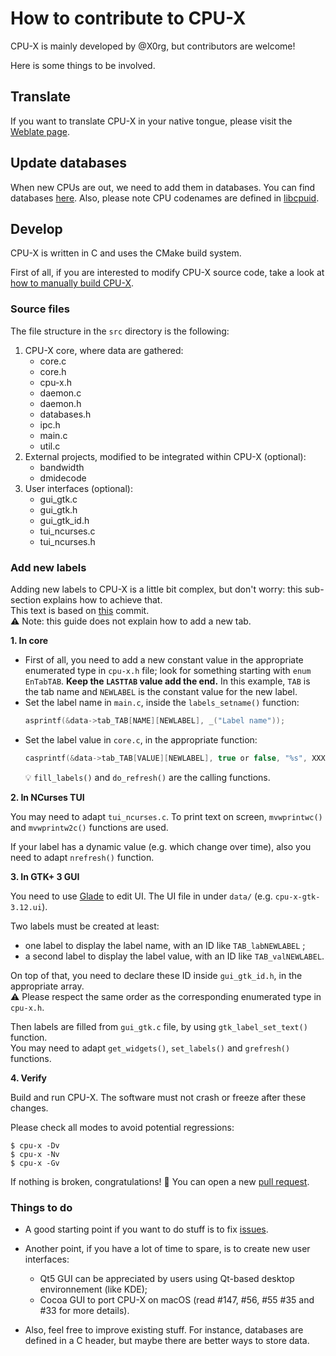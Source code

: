 # How to contribute to CPU-X

CPU-X is mainly developed by @X0rg, but contributors are welcome!

Here is some things to be involved.

## Translate

If you want to translate CPU-X in your native tongue, please visit the [Weblate page](https://hosted.weblate.org/engage/cpu-x/?utm_source=widget).

## Update databases

When new CPUs are out, we need to add them in databases. You can find databases [here](src/databases.h). Also, please note CPU codenames are defined in [libcpuid](https://github.com/anrieff/libcpuid).

## Develop

CPU-X is written in C and uses the CMake build system.

First of all, if you are interested to modify CPU-X source code, take a look at [how to manually build CPU-X](https://github.com/X0rg/CPU-X/wiki/manual-build).

### Source files

The file structure in the `src` directory is the following:
1. CPU-X core, where data are gathered:
    - core.c
    - core.h
    - cpu-x.h
    - daemon.c
    - daemon.h
    - databases.h
    - ipc.h
    - main.c
    - util.c
2. External projects, modified to be integrated within CPU-X (optional):
    - bandwidth
    - dmidecode
3. User interfaces (optional):
     - gui_gtk.c
     - gui_gtk.h
    - gui_gtk_id.h
    - tui_ncurses.c
    - tui_ncurses.h

### Add new labels

Adding new labels to CPU-X is a little bit complex, but don't worry: this sub-section explains how to achieve that.  
This text is based on [this](https://github.com/X0rg/CPU-X/commit/ba60cbfc18952fc52b16a4c34a33f565493fb125#diff-8e11e336b0bbcfe85860ec612c712da5e03aebc0a755e6fcea1efa867c72b2f1) commit.  
:warning: Note: this guide does not explain how to add a new tab.

**1. In core**

- First of all, you need to add a new constant value in the appropriate enumerated type in `cpu-x.h` file; look for something starting with `enum EnTabTAB`. **Keep the `LASTTAB` value add the end.** In this example, `TAB` is the tab name and `NEWLABEL` is the constant value for the new label.
- Set the label name in `main.c`, inside the `labels_setname()` function:
  ```c
  asprintf(&data->tab_TAB[NAME][NEWLABEL], _("Label name"));
  ```
- Set the label value in `core.c`, in the appropriate function:
  ```c
  casprintf(&data->tab_TAB[VALUE][NEWLABEL], true or false, "%s", XXX);
  ```
  :bulb: `fill_labels()` and `do_refresh()` are the calling functions.

**2. In NCurses TUI**

You may need to adapt `tui_ncurses.c`. To print text on screen, `mvwprintwc()` and `mvwprintw2c()` functions are used.

If your label has a dynamic value (e.g. which change over time), also you need to adapt `nrefresh()` function.

**3. In GTK+ 3 GUI**

You need to use [Glade](https://glade.gnome.org/) to edit UI. The UI file in under `data/` (e.g. `cpu-x-gtk-3.12.ui`).

Two labels must be created at least:
- one label to display the label name, with an ID like `TAB_labNEWLABEL` ;
- a second label to display the label value, with an ID like `TAB_valNEWLABEL`.

On top of that, you need to declare these ID inside `gui_gtk_id.h`, in the appropriate array.  
:warning: Please respect the same order as the corresponding enumerated type in `cpu-x.h`.

Then labels are filled from `gui_gtk.c` file, by using `gtk_label_set_text()` function.  
You may need to adapt `get_widgets()`, `set_labels()` and `grefresh()` functions.

**4. Verify**

Build and run CPU-X. The software must not crash or freeze after these changes.

Please check all modes to avoid potential regressions:
```shell
$ cpu-x -Dv
$ cpu-x -Nv
$ cpu-x -Gv
```

If nothing is broken, congratulations! :tada: You can open a new [pull request](https://github.com/X0rg/CPU-X/compare).

### Things to do

- A good starting point if you want to do stuff is to fix [issues](https://github.com/X0rg/CPU-X/issues).

- Another point, if you have a lot of time to spare, is to create new user interfaces:
    - Qt5 GUI can be appreciated by users using Qt-based desktop environnement (like KDE);
    - Cocoa GUI to port CPU-X on macOS (read #147, #56, #55 #35 and #33 for more details).

- Also, feel free to improve existing stuff. For instance, databases are defined in a C header, but maybe there are better ways to store data.
